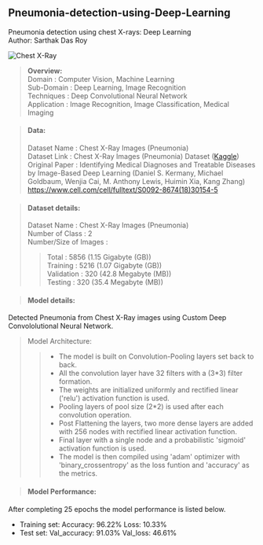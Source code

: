 ## Pneumonia-detection-using-Deep-Learning
Pneumonia detection using chest X-rays: Deep Learning <br /> 
Author: Sarthak Das Roy

![Chest X-Ray](https://user-images.githubusercontent.com/48868854/78462200-c42bdd80-76c7-11ea-8c6d-857debe39c6f.png)

> __Overview:__  
> Domain             : Computer Vision, Machine Learning <br /> 
> Sub-Domain         : Deep Learning, Image Recognition <br />
> Techniques         : Deep Convolutional Neural Network <br />
> Application        : Image Recognition, Image Classification, Medical Imaging <br />

> #### Data:  
> Dataset Name     : Chest X-Ray Images (Pneumonia) <br /> 
> Dataset Link     : Chest X-Ray Images (Pneumonia) Dataset ([Kaggle](https://www.kaggle.com/paultimothymooney/chest-xray-pneumonia)) <br /> 
> Original Paper   : Identifying Medical Diagnoses and Treatable Diseases by Image-Based Deep Learning
                   (Daniel S. Kermany, Michael Goldbaum, Wenjia Cai, M. Anthony Lewis, Huimin Xia, Kang Zhang)
                   https://www.cell.com/cell/fulltext/S0092-8674(18)30154-5 <br /> 

> #### Dataset details:
> Dataset Name            : Chest X-Ray Images (Pneumonia) <br /> 
> Number of Class         : 2 <br /> 
> Number/Size of Images   :  <br /> 
>> Total      : 5856 (1.15 Gigabyte (GB)) <br /> 
>> Training   : 5216 (1.07 Gigabyte (GB)) <br /> 
>> Validation : 320  (42.8 Megabyte (MB)) <br /> 
>> Testing    : 320  (35.4 Megabyte (MB)) <br /> 


> #### Model details: <br /> 

Detected Pneumonia from Chest X-Ray images using Custom Deep Convololutional Neural Network. <br /> 
>Model Architecture: 
>> - The model is built on Convolution-Pooling layers set back to back. <br />
>> - All the convolution layer have 32 filters with a (3*3) filter formation. <br />
>> - The weights are initialized uniformly and rectified linear ('relu') activation function is used. <br />
>> - Pooling layers of pool size (2*2) is used after each convolution operation. <br />
>> - Post Flattening the layers, two more dense layers are added with 256 nodes with rectified linear activation function. <br />
>> - Final layer with a single node and a probabilistic 'sigmoid' activation function is used. <br />
>> - The model is then compiled using 'adam' optimizer with 'binary_crossentropy' as the loss funtion and 'accuracy' as the metrics. <br />


> #### Model Performance: <br />


After completing 25 epochs the model performance is listed below. <br />

- Training set: Accuracy: 96.22% Loss: 10.33% <br />
- Test set: Val_accuracy: 91.03% Val_loss: 46.61% <br />
